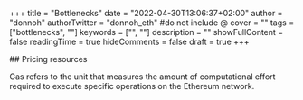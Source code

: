 +++
title = "Bottlenecks"
date = "2022-04-30T13:06:37+02:00"
author = "donnoh"
authorTwitter = "donnoh_eth" #do not include @
cover = ""
tags = ["bottlenecks", ""]
keywords = ["", ""]
description = ""
showFullContent = false
readingTime = true
hideComments = false
draft = true
+++

## Pricing resources

Gas refers to the unit that measures the amount of computational effort required to execute specific operations on the Ethereum network.


